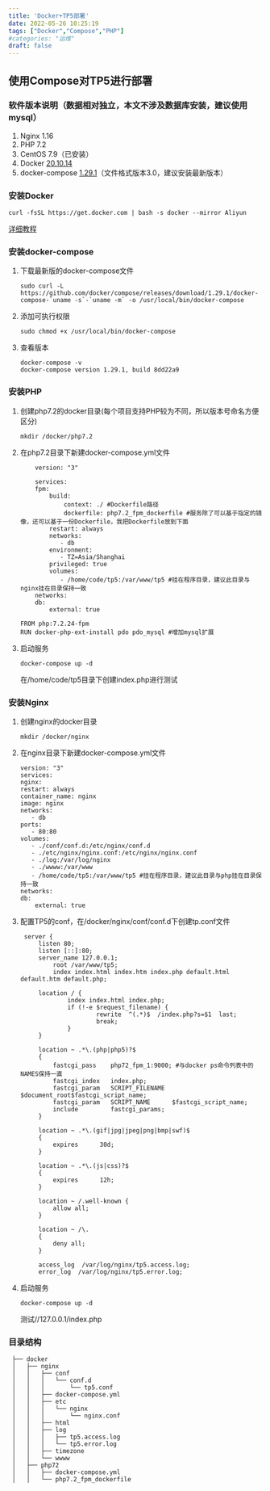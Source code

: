 ```yaml
---
title: 'Docker+TP5部署'
date: 2022-05-26 10:25:19
tags: ["Docker","Compose","PHP"]
#categories: "运维"
draft: false
---
```

## 使用Compose对TP5进行部署

### 软件版本说明（数据相对独立，本文不涉及数据库安装，建议使用mysql）

1. Nginx 1.16
2. PHP 7.2
3. CentOS 7.9（已安装）
4. Docker [20.10.14](https://docs.docker.com/engine/release-notes/)
5. docker-compose [1.29.1](https://docs.docker.com/compose/release-notes/)（文件格式版本3.0，建议安装最新版本）

### 安装Docker

```text
curl -fsSL https://get.docker.com | bash -s docker --mirror Aliyun
```

[详细教程](https://www.runoob.com/docker/centos-docker-install.html)

### 安装docker-compose

1. 下载最新版的docker-compose文件

    ```text
    sudo curl -L https://github.com/docker/compose/releases/download/1.29.1/docker-compose-`uname -s`-`uname -m` -o /usr/local/bin/docker-compose
    ```

2. 添加可执行权限

    ```text
    sudo chmod +x /usr/local/bin/docker-compose
    ```

3. 查看版本

    ```text
    docker-compose -v
    docker-compose version 1.29.1, build 8dd22a9
    ```

### 安装PHP

1. 创建php7.2的docker目录(每个项目支持PHP较为不同，所以版本号命名方便区分)

    ```text
    mkdir /docker/php7.2
    ```

2. 在php7.2目录下新建docker-compose.yml文件

    ```text
        version: "3"

        services:
        fpm:
            build:
                context: ./ #Dockerfile路径
                dockerfile: php7.2_fpm_dockerfile #服务除了可以基于指定的镜像，还可以基于一份Dockerfile，我把Dockerfile放到下面
            restart: always
            networks:
               - db
            environment:
               - TZ=Asia/Shanghai
            privileged: true
            volumes:
               - /home/code/tp5:/var/www/tp5 #挂在程序目录，建议此目录与nginx挂在目录保持一致
        networks:
        db:
            external: true 
    ```

    ```text
    FROM php:7.2.24-fpm
    RUN docker-php-ext-install pdo pdo_mysql #增加mysql扩展
    ```

3. 启动服务

   ```text
   docker-compose up -d 
   ```

   在/home/code/tp5目录下创建index.php进行测试

### 安装Nginx

1. 创建nginx的docker目录

    ```text
    mkdir /docker/nginx
    ```

2. 在nginx目录下新建docker-compose.yml文件

    ```text
    version: "3"
    services:
    nginx:
    restart: always
    container_name: nginx
    image: nginx
    networks:
       - db
    ports:
       - 80:80
    volumes:
       - ./conf/conf.d:/etc/nginx/conf.d
       - ./etc/nginx/nginx.conf:/etc/nginx/nginx.conf
       - ./log:/var/log/nginx
       - ./wwww:/var/www
       - /home/code/tp5:/var/www/tp5 #挂在程序目录，建议此目录与php挂在目录保持一致
    networks:
    db:
        external: true    
    ```

3. 配置TP5的conf，在/docker/nginx/conf/conf.d下创建tp.conf文件

   ```text
    server {
        listen 80;
        listen [::]:80;
        server_name 127.0.0.1;
            root /var/www/tp5;
            index index.html index.htm index.php default.html default.htm default.php;

        location / {
                index index.html index.php;
                if (!-e $request_filename) {
                        rewrite  ^(.*)$  /index.php?s=$1  last;
                        break;
                }
        }

        location ~ .*\.(php|php5)?$
        {
            fastcgi_pass    php72_fpm_1:9000; #与docker ps命令列表中的NAMES保持一直
            fastcgi_index   index.php;
            fastcgi_param   SCRIPT_FILENAME  $document_root$fastcgi_script_name;
            fastcgi_param   SCRIPT_NAME      $fastcgi_script_name;
            include         fastcgi_params;
        }

        location ~ .*\.(gif|jpg|jpeg|png|bmp|swf)$
        {
            expires      30d;
        }

        location ~ .*\.(js|css)?$
        {
            expires      12h;
        }

        location ~ /.well-known {
            allow all;
        }

        location ~ /\.
        {
            deny all;
        }

        access_log  /var/log/nginx/tp5.access.log;
        error_log  /var/log/nginx/tp5.error.log; 
   ```

4. 启动服务

   ```text
   docker-compose up -d 
   ```

   测试//127.0.0.1/index.php

### 目录结构

   ```text
    ├── docker
    │   ├── nginx
    │   │   ├── conf
    │   │   │   └── conf.d
    │   │   │       └── tp5.conf
    │   │   ├── docker-compose.yml
    │   │   ├── etc
    │   │   │   └── nginx
    │   │   │       └── nginx.conf
    │   │   ├── html
    │   │   ├── log
    │   │   │   ├── tp5.access.log
    │   │   │   └── tp5.error.log
    │   │   ├── timezone
    │   │   └── wwww
    │   ├── php72
    │   │   ├── docker-compose.yml
    │   │   └── php7.2_fpm_dockerfile
   ```
